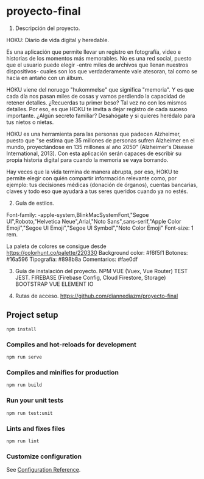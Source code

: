 # proyecto-final

1) Descripción del proyecto.

HOKU: Diario de vida digital y heredable.

Es una aplicación que permite llevar un registro en fotografía, video e historias de los momentos más memorables. No es una red social, puesto que el usuario puede elegir -entre miles de archivos que llenan nuestros dispositivos- cuales son los que verdaderamente vale atesoran, tal como se hacía en antaño con un álbum. 

HOKU viene del noruego "hukommelse" que significa "memoria". Y es que cada día nos pasan miles de cosas y vamos perdiendo la capacidad de retener detalles. ¿Recuerdas tu primer beso? Tal vez no con los mismos detalles. Por eso, es que HOKU te invita a dejar registro de cada suceso importante. ¿Algún secreto familiar? Desahógate y si quieres herédalo para tus nietos o nietas.

HOKU es una herramienta para las personas que padecen Alzheimer, puesto que "se estima que 35 millones de personas sufren Alzheimer en el mundo, proyectándose en 135 millones al año 2050" (Alzheimer's Disease International, 2013). Con esta aplicación serán capaces de escribir su propia historia digital para cuando la memoria se vaya borrando.

Hay veces que la vida termina de manera abrupta, por eso, HOKU te permite elegir con quién compartir información relevante como, por ejemplo: tus decisiones médicas (donación de órganos), cuentas bancarias, claves y todo eso que ayudará a tus seres queridos cuando ya no estés. 

2) Guía de estilos.

Font-family: -apple-system,BlinkMacSystemFont,"Segoe UI",Roboto,"Helvetica Neue",Arial,"Noto Sans",sans-serif,"Apple Color Emoji","Segoe UI Emoji","Segoe UI Symbol","Noto Color Emoji"
Font-size: 1 rem.

La paleta de colores se consigue desde https://colorhunt.co/palette/220330 
Background color: #f6f5f1 
Botones: #16a596 
Tipografía: #898b8a 
Comentarios: #fae0df

3) Guía de instalación del proyecto.
NPM 
VUE (Vuex, Vue Router)
TEST JEST.
FIREBASE (Firebase Config, Cloud Firestore, Storage)
BOOTSTRAP VUE
ELEMENT IO

4) Rutas de acceso.
https://github.com/diannediazm/proyecto-final

## Project setup
```
npm install
```

### Compiles and hot-reloads for development
```
npm run serve
```

### Compiles and minifies for production
```
npm run build
```

### Run your unit tests
```
npm run test:unit
```

### Lints and fixes files
```
npm run lint
```

### Customize configuration
See [Configuration Reference](https://cli.vuejs.org/config/).
